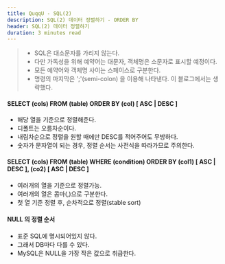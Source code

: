 ```yaml
---
title: QuqqU - SQL(2)
description: SQL(2) 데이터 정렬하기 - ORDER BY
header: SQL(2) 데이터 정렬하기
duration: 3 minutes read
---
```


>- SQL은 대소문자를 가리지 않는다.
>- 다만 가독성을 위해 예약어는 대문자, 객체명은 소문자로 표시할 예정이다.
>- 모든 예약어와 객체명 사이는 스페이스로 구분한다.
>- 명령의 마지막은 ';'(semi-colon) 을 이용해 나타낸다. 이 블로그에서는 생략했다.

#### SELECT (cols) FROM (table) ORDER BY (col) [ ASC | DESC ]
- 해당 열을 기준으로 정렬해준다.
- 디폴트는 오름차순이다.
- 내림차순으로 정렬을 원할 때에만 DESC를 적어주어도 무방하다.
- 숫자가 문자열이 되는 경우, 정렬 순서는 사전식을 따라가므로 주의한다.


#### SELECT (cols) FROM (table) WHERE (condition) ORDER BY (col1) [ ASC | DESC ], (co2) [ ASC | DESC ]
- 여러개의 열을 기준으로 정렬가능.
- 여러개의 열은 콤마(,)으로 구분한다.
- 첫 열 기준 정렬 후, 순차적으로 정렬(stable sort)


#### NULL 의 정렬 순서
- 표준 SQL에 명시되어있지 않다.
- 그래서 DB마다 다를 수 있다.
- MySQL은 NULL을 가장 작은 값으로 취급한다.
